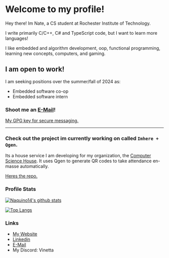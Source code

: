 # Welcome to my profile!

Hey there! Im Nate, a CS student at Rochester Institute of Technology.

I write primarily C/C++, C# and TypeScript code, but I want to learn more languages!

I like embedded and algorithm development, oop, functional programming, learning new concepts, computers, and gaming.

## I am open to work!
I am seeking positions over the summer/fall of 2024 as:
* Embedded software co-op
* Embedded software intern

### Shoot me an [E-Mail](mailto:naquino14@outlook.com)!
[My GPG key for secure messaging.](https://csh.rit.edu/~fish/public.pgp)

___

### Check out the project im currently working on called `Imhere + Qgen`. 
Its a house service I am developing for my organization, the [Computer Science House](https://csh.rit.edu/). It uses Qgen to generate QR codes to take attendance en-masse automatically. 

[Heres the repo.](https://github.com/ComputerScienceHouse/ImHere)

### Profile Stats
[![Naquino14's github stats](https://github-readme-stats.vercel.app/api?username=naquino14&show_icons=true&theme=onedark)](https://github.com/anuraghazra/github-readme-stats)

[![Top Langs](https://github-readme-stats.vercel.app/api/top-langs/?username=naquino14&theme=onedark)](https://github.com/anuraghazra/github-readme-stats)

### Links

* [My Website](http://nateaq.0x.no/)
* [Linkedin](https://www.linkedin.com/in/nathaniel-aquino)
* [E-Mail](mailto:naquino14@outlook.com)
* My Discord: Vinetta
